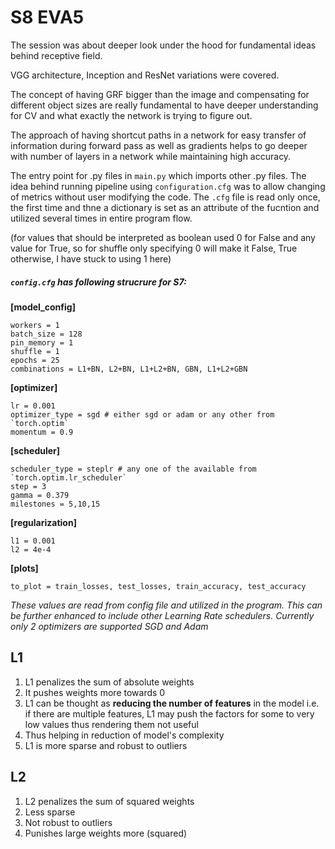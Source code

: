 # S8 EVA5

The session was about deeper look under the hood for fundamental ideas behind receptive field.

VGG architecture, Inception and ResNet variations were covered. 

The concept of having GRF bigger than the image and compensating for different object sizes are really fundamental to have deeper understanding for CV and what exactly the network is trying to figure out.

The approach of having shortcut paths in a network for easy transfer of information during forward pass as well as gradients helps to go deeper with number of layers in a network while maintaining high accuracy. 

The entry point for .py files in `main.py` which imports other .py files. The idea behind running pipeline using `configuration.cfg` was to allow changing of metrics without user modifying the code. The `.cfg` file is read only once, the first time and thne a dictionary is set as an attribute of the fucntion and utilized several times in entire program flow.

(for values that should be interpreted as boolean used 0 for False and any value for True, so for shuffle only specifying 0 will make it False, True otherwise, I have stuck to using 1 here)
##### `config.cfg` has following strucrure for  S7:


  **[model_config]**

    workers = 1
    batch_size = 128
    pin_memory = 1
    shuffle = 1
    epochs = 25
    combinations = L1+BN, L2+BN, L1+L2+BN, GBN, L1+L2+GBN

  **[optimizer]**

    lr = 0.001
    optimizer_type = sgd # either sgd or adam or any other from `torch.optim`
    momentum = 0.9

  **[scheduler]**

    scheduler_type = steplr # any one of the available from `torch.optim.lr_scheduler`
    step = 3
    gamma = 0.379
    milestones = 5,10,15

  **[regularization]**

    l1 = 0.001
    l2 = 4e-4

  **[plots]**

    to_plot = train_losses, test_losses, train_accuracy, test_accuracy

*These values are read from config file and utilized in the program. This can be further enhanced to include other Learning Rate schedulers. Currently only 2 optimizers are supported SGD and Adam*



## L1

1. L1 penalizes the sum of absolute weights
2. It pushes weights more towards 0
3. L1 can be thought as **reducing the number of features** in the model i.e. if there are multiple features, L1 may push the factors for some to very low values thus rendering them not useful
4. Thus helping in reduction of model's complexity
5. L1 is more sparse and robust to outliers



## L2

1. L2 penalizes the sum of squared weights
2. Less sparse
3. Not robust to outliers
4. Punishes large weights more (squared)
